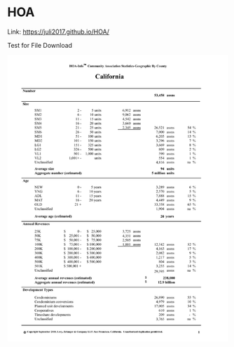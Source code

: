 # HOA

Link:  https://juli2017.github.io/HOA/


Test for File Download
 <a href="/files/rptStatistics_2018.pdf" download> 


<a href="files/rptStatistics_2018.pdf" download>
  <img src="files/rptStatistics_2018.pdf" alt="Statistics Report">
</a>
